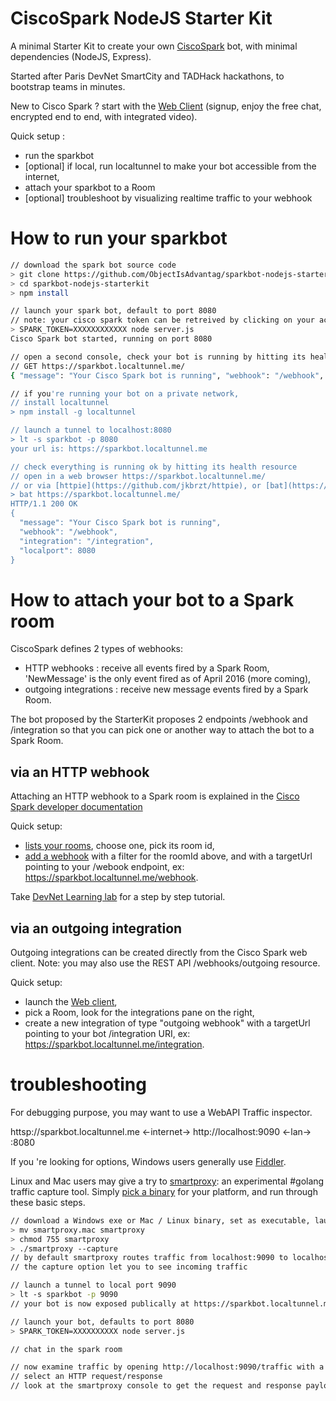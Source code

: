 # CiscoSpark NodeJS Starter Kit

A minimal Starter Kit to create your own [CiscoSpark](https://ciscospark.com/) bot, with minimal dependencies (NodeJS, Express).

Started after Paris DevNet SmartCity and TADHack hackathons, to bootstrap teams in minutes.

New to Cisco Spark ? start with the [Web Client](https://web.ciscospark.com/) (signup, enjoy the free chat, encrypted end to end, with integrated video).

Quick setup :
- run the sparkbot
- [optional] if local, run localtunnel to make your bot accessible from the internet,
- attach your sparkbot to a Room
- [optional] troubleshoot by visualizing realtime traffic to your webhook

# How to run your sparkbot

``` bash
// download the spark bot source code  
> git clone https://github.com/ObjectIsAdvantag/sparkbot-nodejs-starterkit
> cd sparkbot-nodejs-starterkit
> npm install

// launch your spark bot, default to port 8080
// note: your cisco spark token can be retreived by clicking on your account picture (upper right corner of the [developer documentation](https://developer.ciscospark.com/getting-started.htm))
> SPARK_TOKEN=XXXXXXXXXXXX node server.js
Cisco Spark bot started, running on port 8080

// open a second console, check your bot is running by hitting its health resource:
// GET https://sparkbot.localtunnel.me/
{ "message": "Your Cisco Spark bot is running", "webhook": "/webhook", "integration": "/integration", "localport": 8080 }

// if you're running your bot on a private network,
// install localtunnel
> npm install -g localtunnel

// launch a tunnel to localhost:8080
> lt -s sparkbot -p 8080
your url is: https://sparkbot.localtunnel.me

// check everything is running ok by hitting its health resource
// open in a web browser https://sparkbot.localtunnel.me/
// or via [httpie](https://github.com/jkbrzt/httpie), or [bat](https://github.com/ObjectIsAdvantag/smartproxy)
> bat https://sparkbot.localtunnel.me/
HTTP/1.1 200 OK
{
  "message": "Your Cisco Spark bot is running",
  "webhook": "/webhook",
  "integration": "/integration",
  "localport": 8080
}
```

# How to attach your bot to a Spark room

CiscoSpark defines 2 types of webhooks:

- HTTP webhooks : receive all events fired by a Spark Room, 'NewMessage' is the only event fired as of April 2016 (more coming),
- outgoing integrations : receive new message events fired by a Spark Room.

The bot proposed by the StarterKit proposes 2 endpoints /webhook and /integration so that you can pick one or another way to attach the bot to a Spark Room.


## via an HTTP webhook

Attaching an HTTP webhook to a Spark room is explained in the [Cisco Spark developer documentation](https://developer.ciscospark.com/webhooks-explained.html)

Quick setup:
- [lists your rooms](https://developer.ciscospark.com/endpoint-rooms-get.html), choose one, pick its room id,
- [add a webhook](https://developer.ciscospark.com/endpoint-webhooks-post.html) with a filter for the roomId above, and with a targetUrl pointing to your /webook endpoint, ex: https://sparkbot.localtunnel.me/webhook.

Take [DevNet Learning lab](https://learninglabs.cisco.com/lab/collab-sparkwebhook/step/1) for a step by step tutorial.


## via an outgoing integration

Outgoing integrations can be created directly from the Cisco Spark web client.
Note: you may also use the REST API /webhooks/outgoing resource.

Quick setup:
- launch the [Web client](https://web.ciscospark.com),
- pick a Room, look for the integrations pane on the right,
- create a new integration of type "outgoing webhook" with a targetUrl pointing to your bot /integration URI, ex: https://sparkbot.localtunnel.me/integration.


# troubleshooting

For debugging purpose, you may want to use a WebAPI Traffic inspector.

httsp://sparkbot.localtunnel.me <-internet-> http://localhost:9090 <-lan-> :8080

If you 're looking for options, Windows users generally use [Fiddler](https://www.telerik.com/download/fiddler).

Linux and Mac users may give a try to [smartproxy](https://github.com/ObjectIsAdvantag/smartproxy): an experimental #golang traffic capture tool. Simply [pick a binary](https://github.com/ObjectIsAdvantag/smartproxy/releases/tag/v0.4) for your platform, and run through these basic steps.


``` bash
// download a Windows exe or Mac / Linux binary, set as executable, launch
> mv smartproxy.mac smartproxy
> chmod 755 smartproxy
> ./smartproxy --capture
// by default smartproxy routes traffic from localhost:9090 to localhost:8080
// the capture option let you to see incoming traffic

// launch a tunnel to local port 9090
> lt -s sparkbot -p 9090
// your bot is now exposed publically at https://sparkbot.localtunnel.me/

// launch your bot, defaults to port 8080
> SPARK_TOKEN=XXXXXXXXXX node server.js

// chat in the spark room

// now examine traffic by opening http://localhost:9090/traffic with a web browser
// select an HTTP request/response
// look at the smartproxy console to get the request and response payloads
```
